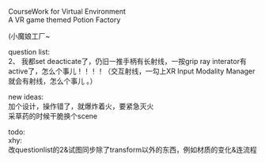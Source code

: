CourseWork for Virtual Environment     
A VR game themed Potion Factory

(小魔娘工厂~

question list:      
2、 我都set deacticate了，仍旧一推手柄有长射线，一按grip ray interator有active了，怎么个事儿！！！！（交互射线，一勾上XR Input Modality Manager就会有射线，怎么个事儿 。）         


new ideas:  
加个设计，操作错了，就爆炸着火，要紧急灭火    
采草药的时候干脆换个scene

todo:  
xhy:  
改questionlist的2&试图同步除了transform以外的东西，例如材质的变化&连流程
